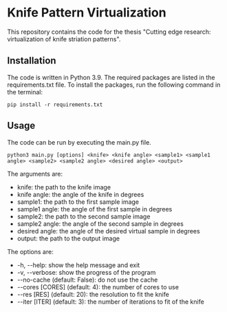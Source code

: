 # Knife Pattern Virtualization
This repository contains the code for the thesis "Cutting edge research: virtualization of knife
striation patterns". 


## Installation
The code is written in Python 3.9. The required packages are listed in the requirements.txt file.
To install the packages, run the following command in the terminal:
```
pip install -r requirements.txt
```

## Usage
The code can be run by executing the main.py file.
```
python3 main.py [options] <knife> <knife angle> <sample1> <sample1 angle> <sample2> <sample2 angle> <desired angle> <output>
```
The arguments are:
- knife: the path to the knife image
- knife angle: the angle of the knife in degrees
- sample1: the path to the first sample image
- sample1 angle: the angle of the first sample in degrees
- sample2: the path to the second sample image
- sample2 angle: the angle of the second sample in degrees
- desired angle: the angle of the desired virtual sample in degrees
- output: the path to the output image


The options are:
- -h, --help: show the help message and exit
- -v, --verbose: show the progress of the program
- --no-cache (default: False): do not use the cache
- --cores [CORES] (default: 4): the number of cores to use
- --res [RES] (default: 20): the resolution to fit the knife
- --iter [ITER] (default: 3): the number of iterations to fit of the knife
